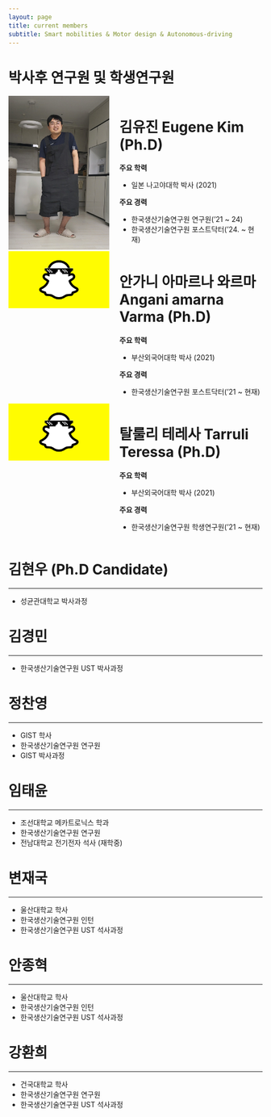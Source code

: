 ```yaml
---
layout: page
title: current members
subtitle: Smart mobilities & Motor design & Autonomous-driving
---
```


# 박사후 연구원 및 학생연구원

<div style="display: flex; align-items: flex-start;">
  <img src="https://raw.githubusercontent.com/hrchalab/hrchalab.github.io/master/assets/img/egkim.jpg" alt="Eugene Kim" style="width: 200px; margin-right: 20px;" />
  
  <div>
    <h1>김유진 Eugene Kim (Ph.D)</h1>
    <p><strong>주요 학력</strong></p>
    <ul>
      <li>일본 나고야대학 박사 (2021)</li>
    </ul>
    <p><strong>주요 경력</strong></p>
    <ul>
      <li>한국생산기술연구원 연구원(’21 ~ 24)</li>
      <li>한국생산기술연구원 포스트닥터(’24. ~ 현재)</li>
    </ul>
  </div>
</div>

<div style="display: flex; align-items: flex-start;">
  <img src="https://raw.githubusercontent.com/hrchalab/hrchalab.github.io/master/assets/img/nobody.jpg" alt="Angani amarna varma" style="width: 200px; margin-right: 20px;" />
  
  <div>
    <h1>안가니 아마르나 와르마 Angani amarna Varma (Ph.D)</h1>
    <p><strong>주요 학력</strong></p>
    <ul>
      <li>부산외국어대학 박사 (2021)</li>
    </ul>
    <p><strong>주요 경력</strong></p>
    <ul>
      <li>한국생산기술연구원 포스트닥터(’21 ~ 현재)</li>
    </ul>
  </div>
</div>

<div style="display: flex; align-items: flex-start;">
  <img src="https://raw.githubusercontent.com/hrchalab/hrchalab.github.io/master/assets/img/nobody.jpg" alt="Angani amarna varma" style="width: 200px; margin-right: 20px;" />
  
  <div>
    <h1>탈룰리 테레사 Tarruli Teressa (Ph.D)</h1>
    <p><strong>주요 학력</strong></p>
    <ul>
      <li>부산외국어대학 박사 (2021)</li>
    </ul>
    <p><strong>주요 경력</strong></p>
    <ul>
      <li>한국생산기술연구원 학생연구원(’21 ~ 현재)</li>
    </ul>
  </div>
</div>

# 김현우 (Ph.D Candidate)
---
- 성균관대학교 박사과정

# 김경민
---
- 한국생산기술연구원 UST 박사과정

# 정찬영
---
- GIST 학사
- 한국생산기술연구원 연구원
- GIST 박사과정

# 임태윤
---
- 조선대학교 메카트로닉스 학과
- 한국생산기술연구원 연구원
- 전남대학교 전기전자 석사 (재학중)

# 변재국
---
- 울산대학교 학사
- 한국생산기술연구원 인턴
- 한국생산기술연구원 UST 석사과정

# 안종혁
---
- 울산대학교 학사
- 한국생산기술연구원 인턴
- 한국생산기술연구원 UST 석사과정

# 강환희
---
- 건국대학교 학사
- 한국생산기술연구원 연구원
- 한국생산기술연구원 UST 석사과정
